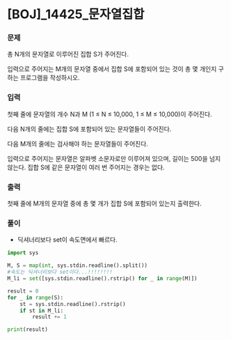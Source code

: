 # [BOJ]_14425_문자열집합

### 문제

총 N개의 문자열로 이루어진 집합 S가 주어진다.

입력으로 주어지는 M개의 문자열 중에서 집합 S에 포함되어 있는 것이 총 몇 개인지 구하는 프로그램을 작성하시오.

### 입력

첫째 줄에 문자열의 개수 N과 M (1 ≤ N ≤ 10,000, 1 ≤ M ≤ 10,000)이 주어진다. 

다음 N개의 줄에는 집합 S에 포함되어 있는 문자열들이 주어진다.

다음 M개의 줄에는 검사해야 하는 문자열들이 주어진다.

입력으로 주어지는 문자열은 알파벳 소문자로만 이루어져 있으며, 길이는 500을 넘지 않는다. 집합 S에 같은 문자열이 여러 번 주어지는 경우는 없다.

### 출력

첫째 줄에 M개의 문자열 중에 총 몇 개가 집합 S에 포함되어 있는지 출력한다.

### 풀이

- 딕셔너리보다 set이 속도면에서 빠르다.

```python
import sys

M, S = map(int, sys.stdin.readline().split())
#속도는 딕셔너리보다 set이다...!!!!!!!!
M_li = set([sys.stdin.readline().rstrip() for _ in range(M)])

result = 0
for _ in range(S):
    st = sys.stdin.readline().rstrip()
    if st in M_li:
        result += 1

print(result)
```








